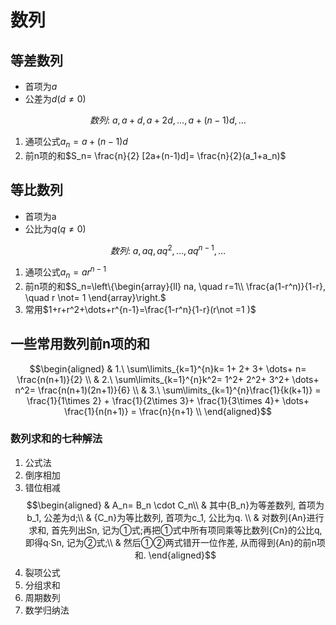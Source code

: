 # 数列
## 等差数列
- 首项为$a$
- 公差为$d(d \not = 0)$

$$
数列:\ a, a+d, a+2d, \dots, a+(n-1)d, \dots
$$

1. 通项公式$a_n= a+ (n-1)d$
2. 前n项的和$S_n= \frac{n}{2} [2a+(n-1)d]= \frac{n}{2}(a_1+a_n)$

## 等比数列
- 首项为a
- 公比为$q(q \not = 0)$

$$
数列:\ a, aq, aq^2, \dots, aq^{n-1}, \dots
$$

1. 通项公式$a_n= ar^{n-1}$
2. 前n项的和$S_n=\left\{\begin{array}{ll}
na, \quad r=1\\
\frac{a(1-r^n)}{1-r}, \quad r \not= 1
\end{array}\right.$
3. 常用$1+r+r^2+\dots+r^{n-1}=\frac{1-r^n}{1-r}(r\not =1 )$

## 一些常用数列前n项的和
$$\begin{aligned}
& 1.\ \sum\limits_{k=1}^{n}k= 1+ 2+ 3+ \dots+ n= \frac{n(n+1)}{2} \\
& 2.\ \sum\limits_{k=1}^{n}k^2= 1^2+ 2^2+ 3^2+ \dots+ n^2= \frac{n(n+1)(2n+1)}{6} \\
& 3.\ \sum\limits_{k=1}^{n}\frac{1}{k(k+1)} = \frac{1}{1\times 2} + \frac{1}{2\times 3}+ \frac{1}{3\times 4}+ \dots+ \frac{1}{n(n+1)} = \frac{n}{n+1} \\
\end{aligned}$$

### 数列求和的七种解法
1. 公式法
2. 倒序相加
3. 错位相减
$$\begin{aligned}
& A_n= B_n \cdot C_n\\
& 其中{B_n}为等差数列, 首项为b_1, 公差为d;\\
& {C_n}为等比数列, 首项为c_1, 公比为q. \\
& 对数列{An}进行求和, 首先列出Sn, 记为①式;再把①式中所有项同乘等比数列{Cn}的公比q, 即得q∙Sn, 记为②式;\\
& 然后①②两式错开一位作差, 从而得到{An}的前n项和. \end{aligned}$$
4. 裂项公式
5. 分组求和
6. 周期数列
7. 数学归纳法
